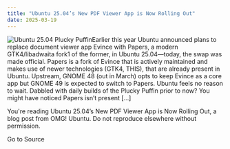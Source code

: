 ```yaml
---
title: "Ubuntu 25.04’s New PDF Viewer App is Now Rolling Out"
date: 2025-03-19
---
```


![Ubuntu 25.04 Plucky Puffin](https://i0.wp.com/www.omgubuntu.co.uk/wp-content/uploads/2024/10/ubuntu-25.04.jpg?resize=406%2C232&ssl=1)Earlier this year Ubuntu announced plans to replace document viewer app Evince with Papers, a modern GTK4/libadwaita fork1 of the former, in Ubuntu 25.04—today, the swap was made official. Papers is a fork of Evince that is actively maintained and makes use of newer technologies (GTK4, THIS), that are already present in Ubuntu. Upstream, GNOME 48 (out in March) opts to keep Evince as a core app but GNOME 49 is expected to switch to Papers. Ubuntu feels no reason to wait. Dabbled with daily builds of the Plucky Puffin prior to now? You might have noticed Papers isn’t present \[…\]

You're reading Ubuntu 25.04’s New PDF Viewer App is Now Rolling Out, a blog post from OMG! Ubuntu. Do not reproduce elsewhere without permission.

Go to Source
